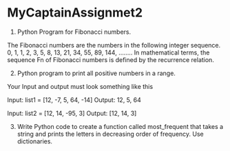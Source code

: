 # MyCaptainAssignmet2


1. Python Program for Fibonacci numbers.

The Fibonacci numbers are the numbers in the following integer sequence. 0, 1, 1, 2, 3, 5, 8, 13, 21, 34, 55, 89, 144, …….. In mathematical terms, the sequence Fn of Fibonacci numbers is defined by the recurrence relation.

2. Python program to print all positive numbers in a range.

Your Input and output must look something like this

Input: list1 = [12, -7, 5, 64, -14] Output: 12, 5, 64

Input: list2 = [12, 14, -95, 3] Output: [12, 14, 3]

3. Write Python code to create a function called most_frequent that takes a string and prints the letters in decreasing order of frequency. Use dictionaries.

